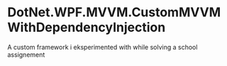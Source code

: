 # DotNet.WPF.MVVM.CustomMVVMWithDependencyInjection
A custom  framework i eksperimented with while solving a school assignement
